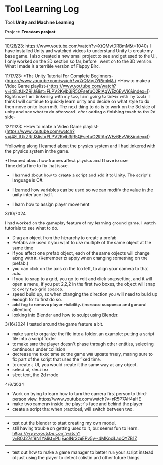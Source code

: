 # Tool Learning Log

Tool: **Unity and Machine Learning**

Project: **Freedom project**

---

10/28/23:
https://www.youtube.com/watch?v=XtQMytORBmM&t=1040s
I have installed Unity and watched videos to understand Unity to create my base game. I also created a new small project to see and get used to the UI, I only worked on the 2D section so far, before I went on to the 3D version. What I made is a terrible version of Flappy Bird.

11/17/23:
*The Unity Tutorial For Complete Beginners-(https://www.youtube.com/watch?v=XtQMytORBmM&t)
*How to make a Video Game playlist-(https://www.youtube.com/watch?v=j48LtUkZRjU&list=PLPV2KyIb3jR5QFsefuO2RlAgWEz6EvVi6&index=1)
Right now I am tinkering with my too, I am going to tinker with my tools. I think I will continue to quickly learn unity and decide on what style to do then move on to learn ml5.
The next thing to do is to work on the 3d side of unity and see what to do afterward -after adding a finishing touch to the 2d side-.

12/11/23:
*How to make a Video Game playlist-(https://www.youtube.com/watch?v=j48LtUkZRjU&list=PLPV2KyIb3jR5QFsefuO2RlAgWEz6EvVi6&index=1)

*following along I learned about the physics system and I had tinkered with the physics system in the game.

 *I learned about how frames affect physics and I have to use Time.deltaTime to fix that issue.

* I learned about how to create a script and add it to Unity. The script's language is C#.

* I learned how variables can be used so we can modify the value in the unity interface itself.

* I learn how to assign player movement

3/10/2024

I had worked on the gameplay feature of my learning ground game. I watch tutorials to see what to do.
* Drag an object from the hierarchy to create a prefab
* Prefabs are used if you want to use multiple of the same object at the same time
* if you affect one prefab object, each of the same objects will change along with it. (Remember to apply when changing something on the prefab.)
* you can click on the axis on the top left, to align your camera to that axis.
* if you to snap to a grid, you go to edit and click snapsetting, and it will open a menu, if you put 2,2,2 in the first two boxes, the object will snap to every two grid spaces.
* speed build up, so when changing the direction you will need to build up enough for to first do so.
* add fog to remove player visibility. (increase suspense and general attention)
* looking into Blender and how to sculpt using Blender.

3/16/2024
I tested around the game feature a bit.
* make sure to organize the file into a folder. an example: putting a script file into a script folder
* to make sure the player doesn't phase through other entities, selecting continuous under collision
* decrease the fixed time so the game will update freely, making sure to fix part of the  script that uses the fixed time.
* to create a UI, you would create it the same way as any object.
* select ui, slect text
* slect text, the 2d mode
<!--
* Links you used today (websites, videos, etc)
* Things you tried, progress you made, etc
* Challenges, a-ha moments, etc
* Questions you still have
* What you're going to try next
-->

4/6/2024
* Work on trying to learn how to turn the camera first person to third-person view.
https://www.youtube.com/watch?v=nR5P7AH4aHE
* make two cameras inside the player's face and behind the player
* create a script that when practiced, will switch between two.
---
* test out the blender to start creating my own model.
* still having trouble on getting used to it, but seems fun to learn.
https://www.youtube.com/watch?v=B0J27sf9N1Y&list=PLjEaoINr3zgEPv5y--4MKpciLaoQYZB1Z
---
* test out how to make a game manager to better run your script instead of just using the player to detect colistin and other future things.
